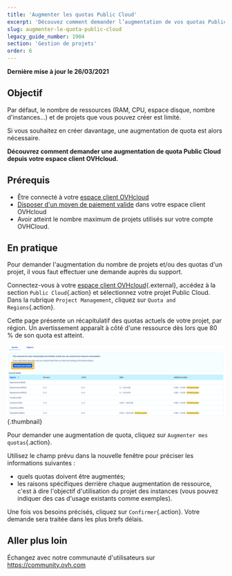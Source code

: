 ```yaml
---
title: 'Augmenter les quotas Public Cloud'
excerpt: 'Découvez comment demander l’augmentation de vos quotas Public Cloud'
slug: augmenter-le-quota-public-cloud
legacy_guide_number: 1904
section: 'Gestion de projets'
order: 6
---
```


**Dernière mise à jour le 26/03/2021**

## Objectif

Par défaut, le nombre de ressources (RAM, CPU, espace disque, nombre d'instances...) et de projets que vous pouvez créer est limité.

Si vous souhaitez en créer davantage, une augmentation de quota est alors nécessaire.

**Découvrez comment demander une augmentation de quota Public Cloud depuis votre espace client OVHcloud.**

## Prérequis

- Être connecté à votre [espace client OVHcloud](https://www.ovh.com/auth/?action=gotomanager&from=https://www.ovh.com/fr/&ovhSubsidiary=fr)
- [Disposer d'un moyen de paiement valide](../../billing/manage-payment-methods/) dans votre espace client OVHcloud
- Avoir atteint le nombre maximum de projets utilisés sur votre compte OVHCloud.

## En pratique

Pour demander l'augmentation du nombre de projets et/ou des quotas d'un projet, il vous faut effectuer une demande auprès du support.

Connectez-vous à votre [espace client OVHcloud](https://www.ovh.com/auth/?action=gotomanager&from=https://www.ovh.com/fr/&ovhSubsidiary=fr){.external}, accédez à la section `Public Cloud`{.action} et sélectionnez votre projet Public Cloud.
<br> Dans la rubrique `Project Management`, cliquez sur `Quota and Regions`{.action}.

Cette page présente un récapitulatif des quotas actuels de votre projet, par région. Un avertissement apparaît à côté d'une ressource dès lors que 80 % de son quota est atteint.

![raise-pci-quota](images/raisepciquota2021b.png){.thumbnail}

Pour demander une augmentation de quota, cliquez sur `Augmenter mes quotas`{.action}.

Utilisez le champ prévu dans la nouvelle fenêtre pour préciser les informations suivantes :

- quels quotas doivent être augmentés;
- les raisons spécifiques derrière chaque augmentation de ressource, c'est à dire l'objectif d'utilisation du projet des instances (vous pouvez indiquer des cas d'usage existants comme exemples).

Une fois vos besoins précisés, cliquez sur `Confirmer`{.action}. Votre demande sera traitée dans les plus brefs délais.

## Aller plus loin

Échangez avec notre communauté d'utilisateurs sur <https://community.ovh.com>
